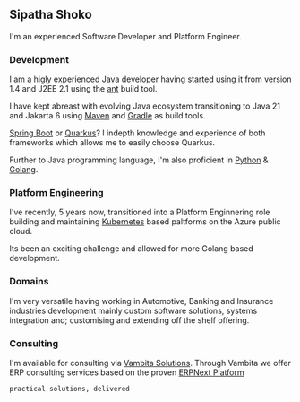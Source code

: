 ## Sipatha Shoko

I'm an experienced Software Developer and Platform Engineer.

### Development

I am a higly experienced Java developer having started using it from version 1.4 and J2EE 2.1 using the [ant](https://github.com/apache/ant) build tool.

I have kept abreast with evolving Java ecosystem transitioning to Java 21 and Jakarta 6 using [Maven](https://github.com/apache/maven) and [Gradle](https://github.com/gradle/gradle) as build tools.

[Spring Boot](https://github.com/spring-projects/spring-boot) or [Quarkus](https://github.com/quarkusio/quarkus)? I indepth knowledge and experience of both frameworks which allows me to easily choose Quarkus.

Further to Java programming language, I'm also proficient in [Python](https://github.com/python/cpython) & [Golang](https://github.com/golang/go).

### Platform Engineering

I've recently, 5 years now, transitioned into a Platform Enginnering role building and maintaining [Kubernetes](https://github.com/kubernetes/kubernetes) based paltforms on the Azure public cloud.

Its been an exciting challenge and allowed for more Golang based development.

### Domains

I'm very versatile having working in Automotive, Banking and Insurance industries development mainly custom software solutions, systems integration and; customising and extending off the shelf offering.

### Consulting

I'm available for consulting via [Vambita Solutions](https://github.com/vambita). Through Vambita we offer ERP consulting services based on the proven [ERPNext Platform](https://github.com/frappe/erpnext)

`practical solutions, delivered`
